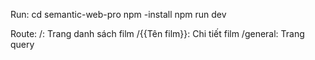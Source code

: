 Run:
cd semantic-web-pro
npm -install
npm run dev

Route:
/: Trang danh sách film
/{{Tên film}}: Chi tiết film
/general: Trang query

